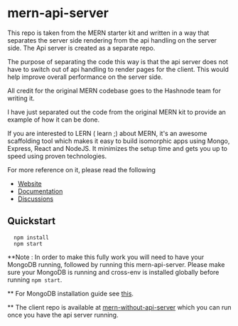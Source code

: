 
# mern-api-server

This repo is taken from the MERN starter kit and written in a way that separates the server side rendering from the api handling on the server side. The Api server is created as a separate repo. 

The purpose of separating the code this way is that the api server does not have to switch out of api handling to render pages for the client. This would help improve overall performance on the server side. 

All credit for the original MERN codebase goes to the Hashnode team for writing it. 

I have just separated out the code from the original MERN kit to provide an example of how it can be done.

If you are interested to LERN ( learn ;) about MERN, it's an awesome 
scaffolding tool which makes it easy to build isomorphic apps using Mongo, Express, React and NodeJS.
It minimizes the setup time and gets you up to speed using proven technologies.

For more reference on it, please read the following


- [Website](http://mern.io)
- [Documentation](http://mern.io/documentation.html)
- [Discussions](https://hashnode.com/n/mern)

## Quickstart

```
  npm install 
  npm start
```

**Note : In order to make this fully work you will need to have your MongoDB running, 
followed by running this mern-api-server.
Please make sure your MongoDB is running and cross-env is installed globally before running `npm start`.

** For MongoDB installation guide see [this](https://docs.mongodb.org/v3.0/installation/).

** The client repo is available at [mern-without-api-server](https://github.com/sudhamab/mern-without-api-server) which you can run once you have the api server
running.

